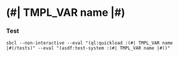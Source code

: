 # (#| TMPL_VAR name |#)

### Test

    sbcl --non-interactive --eval "(ql:quickload :(#| TMPL_VAR name |#)/tests)" --eval "(asdf:test-system :(#| TMPL_VAR name |#))"
